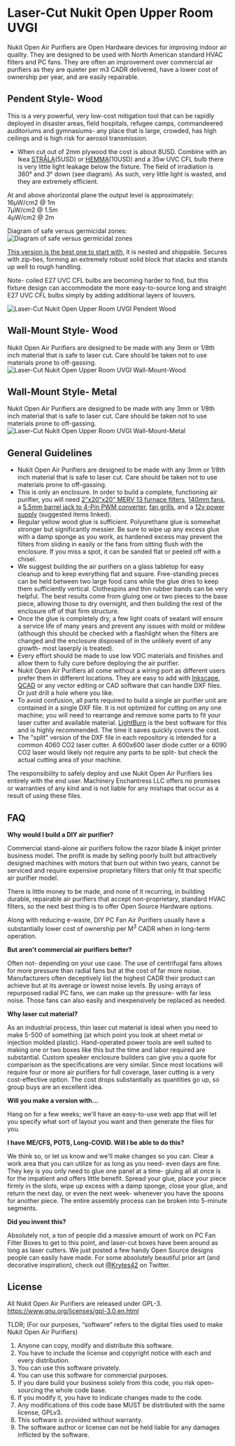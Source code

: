 # Laser-Cut Nukit Open Upper Room UVGI

Nukit Open Air Purifiers are Open Hardware devices for improving indoor air quality. They are designed to be used with North American standard HVAC filters and PC fans. They are often an improvement over commercial air purifiers as they are quieter per m3 CADR delivered, have a lower cost of ownership per year, and are easily repairable. 

**Pendent Style- Wood**
---
This is a very powerful, very low-cost mitigation tool that can be rapidly deployed in disaster areas, field hospitals, refugee camps, commandeered auditoriums and gymnasiums- any place that is large, crowded, has high ceilings and is high risk for aerosol transmission. 

- When cut out of 2mm plywood the cost is about 8USD. Combine with an Ikea [STRÅLA](https://www.ikea.com/us/en/p/strala-cord-set-white-90371505/)(5USD) or [HEMMA](https://www.ikea.com/us/en/p/hemma-cord-set-white-50386580/)(10USD) and a 35w UVC CFL bulb there is very little light leakage below the fixture. The field of irradiation is 360° and 3° down (see diagram). As such, very little light is wasted, and they are extremely efficient.

At and above ahorizontal plane the output level is approximately:  
16μW/cm2 @ 1m  
7μW/cm2 @ 1.5m  
4μW/cm2 @ 2m

Diagram of safe versus germicidal zones:
![Diagram of safe versus germicidal zones](https://github.com/opennukit/Nukit-Open-Upper-Room-UVGI/blob/main/LaserCut/Diagram%20of%20safe%20versus%20germicidal%20zones.png?raw=true)

[This version is the best one to start with](https://github.com/opennukit/Nukit-Open-Upper-Room-UVGI/tree/main/LaserCut/Nukit%20Open%20Upper%20Room%20UVGI%20Pendent%20Fixture/Nukit%20Open%20Upper%20Room%20UVGI%20Pendent%20Fixture%202mm%20Flat%20Pack%20V2), it is nested and shippable. Secures with zip-ties, forming an extremely robust solid block that stacks and stands up well to rough handling.

Note- coiled E27 UVC CFL bulbs are becoming harder to find, but this fixture design can accommodate the more easy-to-source long and straight E27 UVC CFL bulbs simply by adding additional layers of louvers.

![Laser-Cut Nukit Open Upper Room UVGI Pendent Wood](https://github.com/opennukit/Nukit-Open-Upper-Room-UVGI/blob/main/LaserCut/Nukit-Open-Upper-Room-UVGI-Pendent-Wood.jpg?raw=true)

**Wall-Mount Style- Wood**
---
Nukit Open Air Purifiers are designed to be made with any 3mm or 1/8th inch material that is safe to laser cut. Care should be taken not to use materials prone to off-gassing.
![Laser-Cut Nukit Open Upper Room UVGI Wall-Mount-Wood](https://github.com/opennukit/Nukit-Open-Upper-Room-UVGI/blob/main/LaserCut/Nukit-Open-Upper-Room-UVGI-Wall-Mount-Wood.jpg?raw=true)

**Wall-Mount Style- Metal**
---
Nukit Open Air Purifiers are designed to be made with any 3mm or 1/8th inch material that is safe to laser cut. Care should be taken not to use materials prone to off-gassing.
![Laser-Cut Nukit Open Upper Room UVGI Wall-Mount-Metal](https://github.com/opennukit/Nukit-Open-Upper-Room-UVGI/blob/main/LaserCut/Nukit-Open-Upper-Room-UVGI-Wall-Mount-Metal.jpg?raw=true)



**General Guidelines**
---
* Nukit Open Air Purifiers are designed to be made with any 3mm or 1/8th inch material that is safe to laser cut. Care should be taken not to use materials prone to off-gassing.
* This is only an enclosure. In order to build a complete, functioning air purifier, you will need [2"x20"x20" MERV 13 furnace filters](https://www.amazon.com/Nordic-Pure-20x20x2M13-3-20x20x2-Pleated/dp/B005ESOXII), [140mm fans](https://www.amazon.com/gp/product/B07HCKWF2X), a [5.5mm barrel jack to 4-Pin PWM converter](https://www.amazon.com/DGZZI-5-5x2-1mm-Female-Supply-Adapter/dp/B085S3Q7VH), [fan grills](https://www.amazon.com/gp/product/B01BW21DXC), and a [12v power supply](https://www.amazon.com/gp/product/B07XMC6TF6) (suggested items linked).
* Regular yellow wood glue is sufficient. Polyurethane glue is somewhat stronger but significantly messier. Be sure to wipe up any excess glue with a damp sponge as you work, as hardened excess may prevent the filters from sliding in easily or the fans from sitting flush with the enclosure. If you miss a spot, it can be sanded flat or peeled off with a chisel.
* We suggest building the air purifiers on a glass tabletop for easy cleanup and to keep everything flat and square. Free-standing pieces can be held between two large food cans while the glue dries to keep them sufficiently vertical. Clothespins and thin rubber bands can be very helpful. The best results come from gluing one or two pieces to the base piece, allowing those to dry overnight, and then building the rest of the enclosure off of that firm structure.
* Once the glue is completely dry, a few light coats of sealant will ensure a service life of many years and prevent any issues with mold or mildew (although this should be checked with a flashlight when the filters are changed and the enclosure disposed of in the unlikely event of any growth- most laserply is treated). 
* Every effort should be made to use low VOC materials and finishes and allow them to fully cure before deploying the air purifier.
* Nukit Open Air Purifiers all come without a wiring port as different users prefer them in different locations. They are easy to add with [Inkscape](https://inkscape.org/), [QCAD](https://qcad.org/) or any vector editing or CAD software that can handle DXF files. Or just drill a hole where you like.
* To avoid confusion, all parts required to build a single air purifier unit are contained in a single DXF file. It is not optimized for cutting on any one machine; you will need to rearrange and remove some parts to fit your laser cutter and available material. [LightBurn](https://lightburnsoftware.com/) is the best software for this and is highly recommended. The time it saves quickly covers the cost.
* The "split" version of the DXF file in each repository is intended for a common 4060 CO2 laser cutter. A 600x600 laser diode cutter or a 6090 CO2 laser would likely not require any parts to be split- but check the actual cutting area of your machine.

The responsibility to safely deploy and use Nukit Open Air Purifiers lies entirely with the end user. Machinery Enchantress LLC offers no promises or warranties of any kind and is not liable for any mishaps that occur as a result of using these files.

**FAQ**
---
**Why would I build a DIY air purifier?**

Commercial stand-alone air purifiers follow the razor blade & inkjet printer business model. The profit is made by selling poorly built but attractively designed machines with motors that burn out within two years, cannot be serviced and require expensive proprietary filters that only fit that specific air purifier model. 

There is little money to be made, and none of it recurring, in building durable, repairable air purifiers that accept non-proprietary, standard HVAC filters, so the next best thing is to offer Open Source Hardware options.

Along with reducing e-waste, DIY PC Fan Air Purifiers usually have a substantially lower cost of ownership per M<sup>3</sup> CADR when in long-term operation.

**But aren't commercial air purifiers better?**

Often not- depending on your use case. The use of centrifugal fans allows for more pressure than radial fans but at the cost of far more noise. Manufacturers often deceptively list the highest CADR their product can achieve but at its average or lowest noise levels. By using arrays of repurposed radial PC fans, we can make up the pressure- with far less noise. Those fans can also easily and inexpensively be replaced as needed.

**Why laser cut material?**

As an industrial process, thin laser cut material is ideal when you need to make 5-500 of something (at which point you look at sheet metal or injection molded plastic). Hand-operated power tools are well suited to making one or two boxes like this but the time and labor required are substantial. Custom speaker enclosure builders can give you a quote for comparison as the specifications are very similar. Since most locations will require four or more air purifiers for full coverage, laser cutting is a very cost-effective option. The cost drops substantially as quantities go up, so group buys are an excellent idea.

**Will you make a version with...**

Hang on for a few weeks; we'll have an easy-to-use web app that will let you specify what sort of layout you want and then generate the files for you.

**I have ME/CFS, POTS, Long-COVID. Will I be able to do this?**

We think so, or let us know and we'll make changes so you can. Clear a work area that you can utilize for as long as you need- even days are fine. They key is you only need to glue one panel at a time- gluing all at once is for the impatient and offers little benefit. Spread your glue, place your piece firmly in the slots, wipe up excess with a damp sponge, close your glue, and return the next day, or even the next week- whenever you have the spoons for another piece. The entire assembly process can be broken into 5-minute segments.

**Did you invent this?**

Absolutely not, a ton of people did a massive amount of work on PC Fan Filter Boxes to get to this point, and laser-cut boxes have been around as long as laser cutters. We just posted a few handy Open Source designs people can easily have made. For some absolutely beautiful prior art (and decorative inspiration), check out [@Krytes42](https://twitter.com/Krytes42/status/1707808953911095305) on Twitter. 

**License**
---
All Nukit Open Air Purifiers are released under GPL-3. 
https://www.gnu.org/licenses/gpl-3.0.en.html

TLDR;
(For our purposes, “software” refers to the digital files used to make Nukit Open Air Purifiers)

1. Anyone can copy, modify and distribute this software.
2. You have to include the license and copyright notice with each and every distribution.
3. You can use this software privately.
4. You can use this software for commercial purposes.
5. If you dare build your business solely from this code, you risk open-sourcing the whole code base.
6. If you modify it, you have to indicate changes made to the code.
7. Any modifications of this code base MUST be distributed with the same license, GPLv3.
8. This software is provided without warranty.
9. The software author or license can not be held liable for any damages inflicted by the software.

